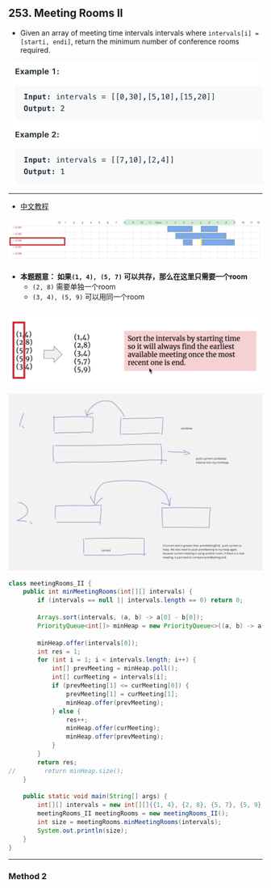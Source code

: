 ## 253. Meeting Rooms II

- Given an array of meeting time intervals intervals where 
  `intervals[i] = [starti, endi]`, return the minimum number of conference rooms 
  required.

![](img/2021-09-23-00-21-38.png)

---

- [中文教程](https://www.youtube.com/watch?v=3hOkj3IGFYk)

![](img/2021-09-23-00-23-30.png)

- **本题题意： 如果`(1, 4), (5, 7)` 可以共存，那么在这里只需要一个room**
  - `(2, 8)` 需要单独一个room
  - `(3, 4), (5, 9)` 可以用同一个room

![](img/2021-09-23-00-23-56.png)
---

![](img/2024-03-16-14-29-47.png)


```java
class meetingRooms_II {
    public int minMeetingRooms(int[][] intervals) {
        if (intervals == null || intervals.length == 0) return 0;

        Arrays.sort(intervals, (a, b) -> a[0] - b[0]);
        PriorityQueue<int[]> minHeap = new PriorityQueue<>((a, b) -> a[1] - b[1]);
        
        minHeap.offer(intervals[0]);
        int res = 1;
        for (int i = 1; i < intervals.length; i++) {
            int[] prevMeeting = minHeap.poll();
            int[] curMeeting = intervals[i];
            if (prevMeeting[1] <= curMeeting[0]) {
                prevMeeting[1] = curMeeting[1];
                minHeap.offer(prevMeeting);
            } else {
                res++;
                minHeap.offer(curMeeting);
                minHeap.offer(prevMeeting);
            }
        }
        return res;
//        return minHeap.size();
    }

    public static void main(String[] args) {
        int[][] intervals = new int[][]{{1, 4}, {2, 8}, {5, 7}, {5, 9}, {3, 4}};
        meetingRooms_II meetingRooms = new meetingRooms_II();
        int size = meetingRooms.minMeetingRooms(intervals);
        System.out.println(size);
    }
}
```

---

### Method 2

